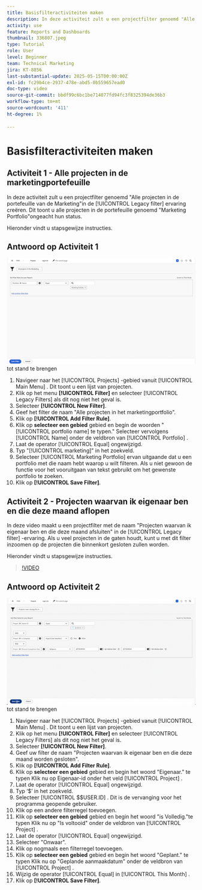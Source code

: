 ```yaml
---
title: Basisfilteractiviteiten maken
description: In deze activiteit zult u een projectfilter genoemd "Alle projecten in de portefeuille van de Marketing"en een andere projectfilter genoemd "Projecten I Zelf het Sluiten Deze Maand."creëren
activity: use
feature: Reports and Dashboards
thumbnail: 336807.jpeg
type: Tutorial
role: User
level: Beginner
team: Technical Marketing
jira: KT-8856
last-substantial-update: 2025-05-15T00:00:00Z
exl-id: fc29b4ce-2937-478e-abd5-0b559657ead0
doc-type: video
source-git-commit: bbdf99c6bc1be714077fd94fc3f8325394de36b3
workflow-type: tm+mt
source-wordcount: '411'
ht-degree: 1%

---
```


# Basisfilteractiviteiten maken


## Activiteit 1 - Alle projecten in de marketingportefeuille

In deze activiteit zult u een projectfilter genoemd &quot;Alle projecten in de portefeuille van de Marketing&quot;in de [!UICONTROL Legacy filter] ervaring creëren. Dit toont u alle projecten in de portefeuille genoemd &quot;Marketing Portfolio&quot;ongeacht hun status.

Hieronder vindt u stapsgewijze instructies.

## Antwoord op Activiteit 1

![&#x200B; een beeld van het scherm om een nieuw filter &#x200B;](assets/basic-filter-activity-1.png) tot stand te brengen

1. Navigeer naar het [!UICONTROL Projects] -gebied vanuit [!UICONTROL Main Menu] . Dit toont u een lijst van projecten.
1. Klik op het menu **[!UICONTROL Filter]** en selecteer [!UICONTROL Legacy Filters] als dit nog niet het geval is.
1. Selecteer **[!UICONTROL New Filter]**.
1. Geef het filter de naam &quot;Alle projecten in het marketingportfolio&quot;.
1. Klik op **[!UICONTROL Add Filter Rule]**.
1. Klik op **selecteer een gebied** gebied en begin de woorden &quot;[!UICONTROL portfolio name] te typen.&quot; Selecteer vervolgens [!UICONTROL Name] onder de veldbron van [!UICONTROL Portfolio] .
1. Laat de operator [!UICONTROL Equal] ongewijzigd.
1. Typ &quot;[!UICONTROL marketing]&quot; in het zoekveld.
1. Selecteer [!UICONTROL Marketing Portfolio] ervan uitgaande dat u een portfolio met die naam hebt waarop u wilt filteren. Als u niet gewoon de functie voor het vooruitgaan van tekst gebruikt om het gewenste portfolio te zoeken.
1. Klik op **[!UICONTROL Save Filter]**.

## Activiteit 2 - Projecten waarvan ik eigenaar ben en die deze maand aflopen

In deze video maakt u een projectfilter met de naam &quot;Projecten waarvan ik eigenaar ben en die deze maand afsluiten&quot; in de [!UICONTROL Legacy filter] -ervaring. Als u veel projecten in de gaten houdt, kunt u met dit filter inzoomen op de projecten die binnenkort gesloten zullen worden.

Hieronder vindt u stapsgewijze instructies.

>[!VIDEO](https://video.tv.adobe.com/v/336807/?quality=12&learn=on&enablevpops=1)

## Antwoord op Activiteit 2

![&#x200B; een beeld van het scherm om een nieuw filter &#x200B;](assets/basic-filter-activity-2.png) tot stand te brengen

1. Navigeer naar het [!UICONTROL Projects] -gebied vanuit [!UICONTROL Main Menu] . Dit toont u een lijst van projecten.
1. Klik op het menu **[!UICONTROL Filter]** en selecteer [!UICONTROL Legacy Filters] als dit nog niet het geval is.
1. Selecteer **[!UICONTROL New Filter]**.
1. Geef uw filter de naam &quot;Projecten waarvan ik eigenaar ben en die deze maand worden gesloten&quot;.
1. Klik op **[!UICONTROL Add Filter Rule]**.
1. Klik op **selecteer een gebied** gebied en begin het woord &quot;Eigenaar.&quot; te typen Klik nu op Eigenaar-id onder het veld [!UICONTROL Project] .
1. Laat de operator [!UICONTROL Equal] ongewijzigd.
1. Typ ‘$’ in het zoekveld.
1. Selecteer [!UICONTROL $$USER.ID] . Dit is de vervanging voor het programma geopende gebruiker.
1. Klik op een andere filterregel toevoegen.
1. Klik op **selecteer een gebied** gebied en begin het woord &quot;is Volledig.&quot;te typen Klik nu op &quot;Is voltooid&quot; onder de veldbron van [!UICONTROL Project] .
1. Laat de operator [!UICONTROL Equal] ongewijzigd.
1. Selecteer &quot;Onwaar&quot;.
1. Klik op nogmaals een filterregel toevoegen.
1. Klik op **selecteer een gebied** gebied en begin het woord &quot;Geplant.&quot; te typen Klik nu op &quot;Geplande aanmaakdatum&quot; onder de veldbron van [!UICONTROL Project] .
1. Wijzig de operator [!UICONTROL Equal] in [!UICONTROL This Month] .
1. Klik op **[!UICONTROL Save Filter]**.
